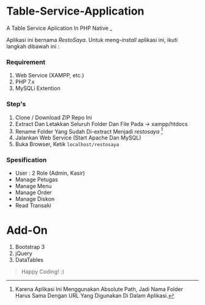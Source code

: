 # Table-Service-Application
A Table Service Aplication In PHP Native
_

Aplikasi ini bernama *RestoSaya*. Untuk meng-_install_ aplikasi ini, ikuti langkah dibawah ini :

### Requirement
1. Web Service (XAMPP, etc.)
2. PHP 7.x
3. MySQLi Extention

### Step's
1. Clone / Download ZIP Repo Ini
2. Extract Dan Letakkan Seluruh Folder Dan File Pada
  -> xampp/htdocs
3. Rename Folder Yang Sudah Di-extract Menjadi *restosaya* [^1]
4. Jalankan Web Service (Start Apache Dan MySQL)
5. Buka Browser, Ketik `localhost/restosaya`

### Spesification
- User : 2 Role (Admin, Kasir)
- Manage Petugas
- Manage Menu
- Manage Order
- Manage Diskon
- Read Transaki

# Add-On
1. Bootstrap 3
2. jQuery
3. DataTables

[^1]: Karena Aplikasi Ini Menggunakan Absolute Path, Jadi Nama Folder Harus Sama Dengan URL Yang Digunakan Di Dalam Aplikasi.

> Happy Coding! :)
